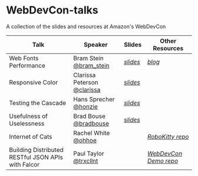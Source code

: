 # WebDevCon-talks
A collection of the slides and resources at Amazon's WebDevCon


| Talk | Speaker | Slides | Other Resources |
|------|---------|--------|-----------------|
| Web Fonts Performance | Bram Stein [@bram_stein](https://twitter.com/bram_stein) | [*slides*](https://speakerdeck.com/bramstein/web-fonts-performance) | [*blog*](http://bramstein.com/writing/web-font-loading-patterns.html) |
| Responsive Color | Clarissa Peterson [@clarissa](https://twitter.com/clarissa) | [*slides*](http://www.slideshare.net/clarissapeterson/colorincss) | |
| Testing the Cascade | Hans Sprecher [@honzie](https://twitter.com/honzie) | [*slides*](https://github.com/honzie/testing-the-cascade) | |
| Usefulness of Uselessness | Brad Bouse [@bradbouse](https://twitter.com/bradbouse) | [*slides*](http://www.wholepixel.com/webdevcon/index.html#/) | |
| Internet of Cats | Rachel White [@ohhoe](https://twitter.com/ohhoe) | | [*RoboKitty repo*](https://github.com/rachelnicole/robokitty) |
| Building Distributed RESTful JSON APIs with Falcor | Paul Taylor [@trxcllnt](https://twitter.com/trxcllnt) | | [*WebDevCon Demo repo*](https://github.com/trxcllnt/webdevcon-demo) |
